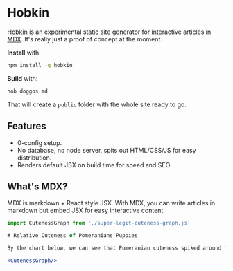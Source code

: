 # Hobkin

Hobkin is an experimental static site generator for interactive articles in [MDX](https://github.com/mdx-js/mdx). It's really just a proof of concept at the moment.

**Install** with:

```sh
npm install -g hobkin
```

**Build** with:

```sh
hob doggos.md
```

That will create a `public` folder with the whole site ready to go.

## Features

* 0-config setup.
* No database, no node server, spits out HTML/CSS/JS for easy distribution.
* Renders default JSX on build time for speed and SEO.

## What's MDX?

MDX is markdown + React style JSX. With MDX, you can write articles in markdown but embed JSX for easy interactive content.

```jsx
import CutenessGraph from './super-legit-cuteness-graph.js'

# Relative Cuteness of Pomeranians Puppies

By the chart below, we can see that Pomeranian cuteness spiked around 1990 and dropped after the dot com bust in 2000. However, we have recently seen a potential revival.

<CutenessGraph/>
```
